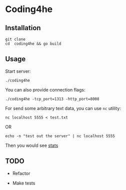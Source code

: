 # Coding4he

## Installation

```
git clone
cd  coding4he && go build
```

## Usage

Start server:

```
./coding4he
```

You can also provide connection flags:

```
./coding4he -tcp_port=1313 -http_port=8008
```

For send some arbitrary text data, you can use ``nc`` utility:

```
nc localhost 5555 < test.txt
```

OR

```
echo -n "test out the server" | nc localhost 5555
```

Then you would see [stats](http://localhost:8080/stats)

## TODO

* Refactor

* Make tests